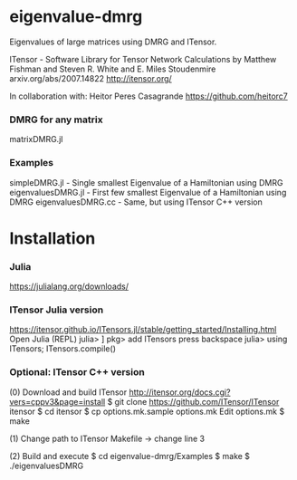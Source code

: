 # eigenvalue-dmrg
Eigenvalues of large matrices using DMRG and ITensor.

ITensor - Software Library for Tensor Network Calculations
by Matthew Fishman and Steven R. White and E. Miles Stoudenmire
arxiv.org/abs/2007.14822
http://itensor.org/

In collaboration with:
Heitor Peres Casagrande https://github.com/heitorc7

### DMRG for any matrix
matrixDMRG.jl

### Examples
simpleDMRG.jl - Single smallest Eigenvalue of a Hamiltonian using DMRG
eigenvaluesDMRG.jl - First few smallest Eigenvalue of a Hamiltonian using DMRG
eigenvaluesDMRG.cc - Same, but using ITensor C++ version

# Installation

### Julia
https://julialang.org/downloads/

### ITensor Julia version
https://itensor.github.io/ITensors.jl/stable/getting_started/Installing.html
Open Julia (REPL)
julia> ]
pkg> add ITensors
press backspace
julia> using ITensors; ITensors.compile()

### Optional: ITensor C++ version
(0) Download and build ITensor
http://itensor.org/docs.cgi?vers=cppv3&page=install
$ git clone https://github.com/ITensor/ITensor itensor
$ cd itensor
$ cp options.mk.sample options.mk
Edit options.mk
$ make

(1) Change path to ITensor
Makefile -> change line 3

(2) Build and execute
$ cd eigenvalue-dmrg/Examples
$ make
$ ./eigenvaluesDMRG
